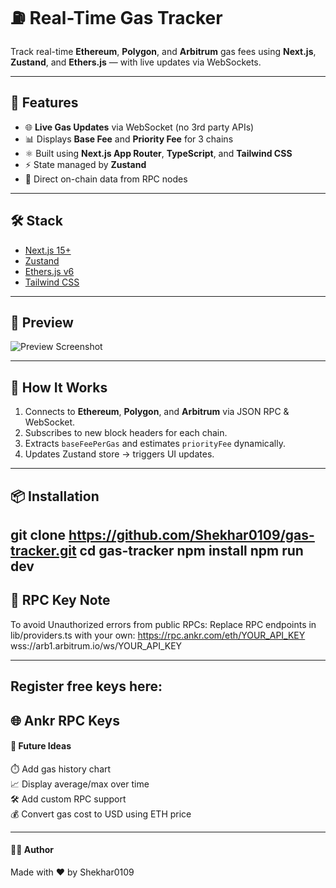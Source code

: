 # ⛽ Real-Time Gas Tracker

Track real-time **Ethereum**, **Polygon**, and **Arbitrum** gas fees using **Next.js**, **Zustand**, and **Ethers.js** — with live updates via WebSockets.


---

## 🚀 Features

- 🌐 **Live Gas Updates** via WebSocket (no 3rd party APIs)
- 📊 Displays **Base Fee** and **Priority Fee** for 3 chains
- ⚛️ Built using **Next.js App Router**, **TypeScript**, and **Tailwind CSS**
- ⚡ State managed by **Zustand**
- 📡 Direct on-chain data from RPC nodes

---

## 🛠️ Stack

- [Next.js 15+](https://nextjs.org)
- [Zustand](https://github.com/pmndrs/zustand)
- [Ethers.js v6](https://docs.ethers.org/v6/)
- [Tailwind CSS](https://tailwindcss.com/)

---

## 📸 Preview

![Preview Screenshot](https://user-images.githubusercontent.com/your-placeholder-image.png)

---

## 🧠 How It Works

1. Connects to **Ethereum**, **Polygon**, and **Arbitrum** via JSON RPC & WebSocket.
2. Subscribes to new block headers for each chain.
3. Extracts `baseFeePerGas` and estimates `priorityFee` dynamically.
4. Updates Zustand store → triggers UI updates.

---

## 📦 Installation

git clone https://github.com/Shekhar0109/gas-tracker.git
cd gas-tracker
npm install
npm run dev
---

## 🔐 RPC Key Note
To avoid Unauthorized errors from public RPCs:
Replace RPC endpoints in lib/providers.ts with your own:
https://rpc.ankr.com/eth/YOUR_API_KEY
wss://arb1.arbitrum.io/ws/YOUR_API_KEY

---

##  Register free keys here:
   🌐 Ankr RPC Keys
---
#### 🧪 Future Ideas
⏱️ Add gas history chart  
📈 Display average/max over time  
🛠 Add custom RPC support  
💰 Convert gas cost to USD using ETH price

---
#### 🧑‍💻 Author
Made with ❤️ by Shekhar0109
